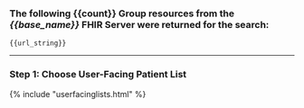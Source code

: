 ### The following {{count}} Group resources from the *{{base_name}}* FHIR Server were returned for the search:

`{{url_string}}`

---
### Step 1: Choose User-Facing Patient List

{% include "userfacinglists.html" %}
